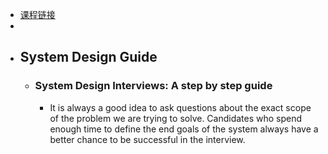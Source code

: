 - [课程链接](https://designgurus.org/path-player?courseid=grokking-the-system-design-interview)
-
- ## System Design Guide
	- ### System Design Interviews: A step by step guide
		- It is always a good idea to ask questions about the exact scope of the problem we are trying to solve. Candidates who spend enough time to define the end goals of the system always have a better chance to be successful in the interview.